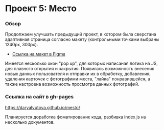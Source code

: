 # Проект 5: Место

### Обзор

Продолжаем улучшать предыдущий проект, в котором была сверстана адаптивная страница согласно макету (контрольными точками выбраны 1240px, 300px).

* [Ссылка на макет в Figma](https://www.figma.com/file/StZjf8HnoeLdiXS7dYrLAh/JavaScript.-Sprint-4)

Имеется несколько окон "pop up", для которых написаная логика на JS, для плавного открытия и закрытия. Появилась возможность внесения новых данных пользователя и отправки их в обработку, добавления, удаления карточек с фотографими места, "лайка" понравившейся, а также настроена возможность просмотра данных фотографий. 

### Ссылка на сайт в gh-pages

https://daryalyutova.github.io/mesto/

Планируется доработка фоматирование кода, разбивка index.js на несколько документов.